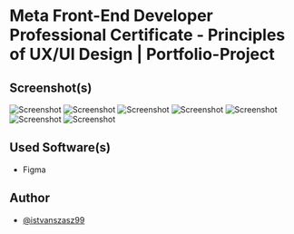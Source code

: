 ﻿# Meta Front-End Developer Professional Certificate - Principles of UX/UI Design | Portfolio-Project
 
## Screenshot(s)
![Screenshot](screenshots/Persona.png)
![Screenshot](screenshots/JourneyMap.png)
![Screenshot](screenshots/RESERVE-WIREFRAME.png)
![Screenshot](screenshots/RESERVE.png)
![Screenshot](screenshots/SUBMIT-WIREFRAME.png)
![Screenshot](screenshots/SUBMIT.png)
![Screenshot](screenshots/HOME.png)



## Used Software(s)
- Figma

## Author
- [@istvanszasz99](https://www.github.com/istvanszasz99)
